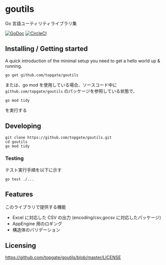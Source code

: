 # goutils

Go 言語ユーティリティライブラリ集

[![GoDoc](https://godoc.org/github.com/topgate/goutils?status.svg)](https://godoc.org/github.com/topgate/goutils)
[![CircleCI](https://circleci.com/gh/topgate/goutils.svg?style=shield)](https://circleci.com/gh/topgate/goutils)

## Installing / Getting started

A quick introduction of the minimal setup you need to get a hello world up &
running.

```shell
go get github.com/topgate/goutils
```

または、go mod を使用している場合、ソースコード中に `github.com/topgate/goutils` のパッケージを参照している状態で、

```shell
go mod tidy
```

を実行する

## Developing

```shell
git clone https://github.com/topgate/goutils.git
cd goutils
go mod tidy
```

### Testing

テスト実行手順を以下に示す

```shell
go test ./...
```

## Features

このライブラリで提供する機能

- Excel に対応した CSV の出力 (encoding/csv,gocsv に対応したパッケージ)
- AppEngine 用のロギング
- 構造体のバリデーション

## Licensing

https://github.com/topgate/goutils/blob/master/LICENSE
